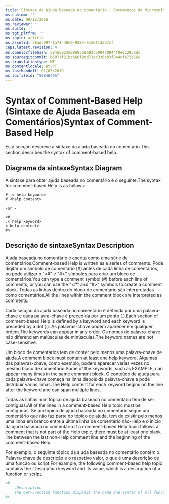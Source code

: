 ```yaml
---
title: Sintaxe da ajuda baseada no comentário | Documentos da Microsoft
ms.custom: ''
ms.date: 09/12/2016
ms.reviewer: ''
ms.suite: ''
ms.tgt_pltfrm: ''
ms.topic: article
ms.assetid: e8adc997-1a71-48e9-9383-513ef13da7cf
caps.latest.revision: 4
ms.openlocfilehash: 584e5923008e8369a83c699478844f0e0c295adc
ms.sourcegitcommit: b6871f21bd666f9cd71dd336bb3f844cf472b56c
ms.translationtype: MT
ms.contentlocale: pt-PT
ms.lasthandoff: 02/03/2019
ms.locfileid: "56846495"
---
```

# <a name="syntax-of-comment-based-help"></a><span data-ttu-id="82ae3-102">Syntax of Comment-Based Help (Sintaxe de Ajuda Baseada em Comentários)</span><span class="sxs-lookup"><span data-stu-id="82ae3-102">Syntax of Comment-Based Help</span></span>

<span data-ttu-id="82ae3-103">Esta secção descreve a sintaxe da ajuda baseada no comentário.</span><span class="sxs-lookup"><span data-stu-id="82ae3-103">This section describes the syntax of comment-based help.</span></span>

## <a name="syntax-diagram"></a><span data-ttu-id="82ae3-104">Diagrama da sintaxe</span><span class="sxs-lookup"><span data-stu-id="82ae3-104">Syntax Diagram</span></span>

 <span data-ttu-id="82ae3-105">A sintaxe para obter ajuda baseada no comentário é o seguinte:</span><span class="sxs-lookup"><span data-stu-id="82ae3-105">The syntax for comment-based Help is as follows:</span></span>

```
# .< help keyword>
# <help content>

-or -

<#
.< help keyword>
< help content>
#>
```

## <a name="syntax-description"></a><span data-ttu-id="82ae3-106">Descrição de sintaxe</span><span class="sxs-lookup"><span data-stu-id="82ae3-106">Syntax Description</span></span>

 <span data-ttu-id="82ae3-107">Ajuda baseada no comentário é escrita como uma série de comentários.</span><span class="sxs-lookup"><span data-stu-id="82ae3-107">Comment-based Help is written as a series of comments.</span></span> <span data-ttu-id="82ae3-108">Pode digitar um símbolo de comentário (#) antes de cada linha de comentários, ou pode utilizar o "\<#" e "#>" símbolos para criar um bloco de comentários.</span><span class="sxs-lookup"><span data-stu-id="82ae3-108">You can type a comment symbol (#) before each line of comments, or you can use the "\<#" and "#>" symbols to create a comment block.</span></span> <span data-ttu-id="82ae3-109">Todas as linhas dentro do bloco de comentário são interpretadas como comentários.</span><span class="sxs-lookup"><span data-stu-id="82ae3-109">All the lines within the comment block are interpreted as comments.</span></span>

 <span data-ttu-id="82ae3-110">Cada secção da ajuda baseada no comentário é definida por uma palavra-chave e cada palavra-chave é precedida por um ponto (.).</span><span class="sxs-lookup"><span data-stu-id="82ae3-110">Each section of comment-based Help is defined by a keyword and each keyword is preceded by a dot (.).</span></span> <span data-ttu-id="82ae3-111">As palavras-chave podem aparecer em qualquer ordem.</span><span class="sxs-lookup"><span data-stu-id="82ae3-111">The keywords can appear in any order.</span></span> <span data-ttu-id="82ae3-112">Os nomes de palavra-chave não diferenciam maiúsculas de minúsculas.</span><span class="sxs-lookup"><span data-stu-id="82ae3-112">The keyword names are not case-sensitive.</span></span>

 <span data-ttu-id="82ae3-113">Um bloco de comentários tem de conter pelo menos uma palavra-chave de ajuda.</span><span class="sxs-lookup"><span data-stu-id="82ae3-113">A comment block must contain at least one help keyword.</span></span> <span data-ttu-id="82ae3-114">Algumas das palavras-chave, como exemplo, podem aparecer várias vezes no mesmo bloco de comentário.</span><span class="sxs-lookup"><span data-stu-id="82ae3-114">Some of the keywords, such as EXAMPLE, can appear many times in the same comment block.</span></span> <span data-ttu-id="82ae3-115">O conteúdo de ajuda para cada palavra-chave começa na linha depois da palavra-chave e pode distribuir várias linhas.</span><span class="sxs-lookup"><span data-stu-id="82ae3-115">The Help content for each keyword begins on the line after the keyword and can span multiple lines.</span></span>

 <span data-ttu-id="82ae3-116">Todas as linhas num tópico de ajuda baseada no comentário têm de ser contíguas.</span><span class="sxs-lookup"><span data-stu-id="82ae3-116">All of the lines in a comment-based Help topic must be contiguous.</span></span> <span data-ttu-id="82ae3-117">Se um tópico de ajuda baseada no comentário segue um comentário que não faz parte do tópico de ajuda, tem de existir pelo menos uma linha em branco entre a última linha de comentário não-Help e o início da ajuda baseada no comentário.</span><span class="sxs-lookup"><span data-stu-id="82ae3-117">If a comment-based Help topic follows a comment that is not part of the Help topic, there must be at least one blank line between the last non-Help comment line and the beginning of the comment-based Help.</span></span>

 <span data-ttu-id="82ae3-118">Por exemplo, o seguinte tópico da ajuda baseada no comentário contém o. Palavra-chave de descrição e o respetivo valor, o que é uma descrição de uma função ou script.</span><span class="sxs-lookup"><span data-stu-id="82ae3-118">For example, the following comment-based help topic contains the .Description keyword and its value, which is a description of a function or script.</span></span>

```powershell
<#
    .Description
    The Get-Function function displays the name and syntax of all functions in the session.
#>
```